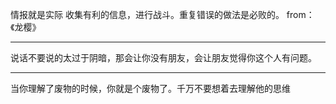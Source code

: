 情报就是实际
收集有利的信息，进行战斗。重复错误的做法是必败的。
from：《龙樱》
___
说话不要说的太过于阴暗，那会让你没有朋友，会让朋友觉得你这个人有问题。
___
当你理解了废物的时候，你就是个废物了。千万不要想着去理解他的思维